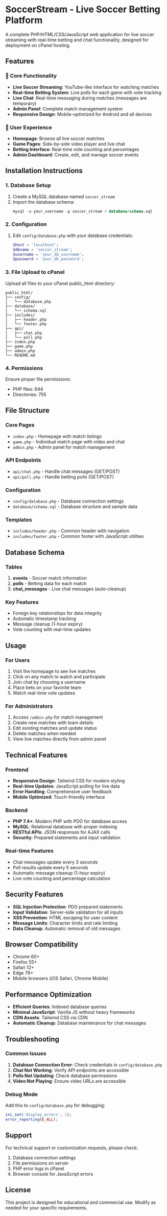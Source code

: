 # SoccerStream - Live Soccer Betting Platform

A complete PHP/HTML/CSS/JavaScript web application for live soccer streaming with real-time betting and chat functionality, designed for deployment on cPanel hosting.

## Features

### 🎯 Core Functionality
- **Live Soccer Streaming**: YouTube-like interface for watching matches
- **Real-time Betting System**: Live polls for each game with vote tracking
- **Live Chat**: Real-time messaging during matches (messages are temporary)
- **Admin Panel**: Complete match management system
- **Responsive Design**: Mobile-optimized for Android and all devices

### 📱 User Experience
- **Homepage**: Browse all live soccer matches
- **Game Pages**: Side-by-side video player and live chat
- **Betting Interface**: Real-time vote counting and percentages
- **Admin Dashboard**: Create, edit, and manage soccer events

## Installation Instructions

### 1. Database Setup
1. Create a MySQL database named `soccer_stream`
2. Import the database schema:
   ```sql
   mysql -u your_username -p soccer_stream < database/schema.sql
   ```

### 2. Configuration
1. Edit `config/database.php` with your database credentials:
   ```php
   $host = 'localhost';
   $dbname = 'soccer_stream';
   $username = 'your_db_username';
   $password = 'your_db_password';
   ```

### 3. File Upload to cPanel
Upload all files to your cPanel public_html directory:
```
public_html/
├── config/
│   └── database.php
├── database/
│   └── schema.sql
├── includes/
│   ├── header.php
│   └── footer.php
├── api/
│   ├── chat.php
│   └── poll.php
├── index.php
├── game.php
├── admin.php
└── README.md
```

### 4. Permissions
Ensure proper file permissions:
- PHP files: 644
- Directories: 755

## File Structure

### Core Pages
- `index.php` - Homepage with match listings
- `game.php` - Individual match page with video and chat
- `admin.php` - Admin panel for match management

### API Endpoints
- `api/chat.php` - Handle chat messages (GET/POST)
- `api/poll.php` - Handle betting polls (GET/POST)

### Configuration
- `config/database.php` - Database connection settings
- `database/schema.sql` - Database structure and sample data

### Templates
- `includes/header.php` - Common header with navigation
- `includes/footer.php` - Common footer with JavaScript utilities

## Database Schema

### Tables
1. **events** - Soccer match information
2. **polls** - Betting data for each match
3. **chat_messages** - Live chat messages (auto-cleanup)

### Key Features
- Foreign key relationships for data integrity
- Automatic timestamp tracking
- Message cleanup (1-hour expiry)
- Vote counting with real-time updates

## Usage

### For Users
1. Visit the homepage to see live matches
2. Click on any match to watch and participate
3. Join chat by choosing a username
4. Place bets on your favorite team
5. Watch real-time vote updates

### For Administrators
1. Access `/admin.php` for match management
2. Create new matches with team details
3. Edit existing matches and update status
4. Delete matches when needed
5. View live matches directly from admin panel

## Technical Features

### Frontend
- **Responsive Design**: Tailwind CSS for modern styling
- **Real-time Updates**: JavaScript polling for live data
- **Error Handling**: Comprehensive user feedback
- **Mobile Optimized**: Touch-friendly interface

### Backend
- **PHP 7.4+**: Modern PHP with PDO for database access
- **MySQL**: Relational database with proper indexing
- **RESTful APIs**: JSON responses for AJAX calls
- **Security**: Prepared statements and input validation

### Real-time Features
- Chat messages update every 3 seconds
- Poll results update every 5 seconds
- Automatic message cleanup (1-hour expiry)
- Live vote counting and percentage calculation

## Security Features

- **SQL Injection Protection**: PDO prepared statements
- **Input Validation**: Server-side validation for all inputs
- **XSS Prevention**: HTML escaping for user content
- **Message Limits**: Character limits and rate limiting
- **Data Cleanup**: Automatic removal of old messages

## Browser Compatibility

- Chrome 60+
- Firefox 55+
- Safari 12+
- Edge 79+
- Mobile browsers (iOS Safari, Chrome Mobile)

## Performance Optimization

- **Efficient Queries**: Indexed database queries
- **Minimal JavaScript**: Vanilla JS without heavy frameworks
- **CDN Assets**: Tailwind CSS via CDN
- **Automatic Cleanup**: Database maintenance for chat messages

## Troubleshooting

### Common Issues
1. **Database Connection Error**: Check credentials in `config/database.php`
2. **Chat Not Working**: Verify API endpoints are accessible
3. **Polls Not Updating**: Check database permissions
4. **Video Not Playing**: Ensure video URLs are accessible

### Debug Mode
Add this to `config/database.php` for debugging:
```php
ini_set('display_errors', 1);
error_reporting(E_ALL);
```

## Support

For technical support or customization requests, please check:
1. Database connection settings
2. File permissions on server
3. PHP error logs in cPanel
4. Browser console for JavaScript errors

## License

This project is designed for educational and commercial use. Modify as needed for your specific requirements.
